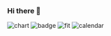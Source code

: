 ### Hi there 👋

![chart](https://github-readme-developer-health.com/cards/chart?username=pyoki32&theme=blue)
![badge](https://github-readme-developer-health.com/cards/badge?username=pyoki32)
![fit](https://github-readme-developer-health.com/cards/fit?username=pyoki32&theme=dark)
![calendar](https://github-readme-developer-health.com/cards/calendar?username=pyoki32)
